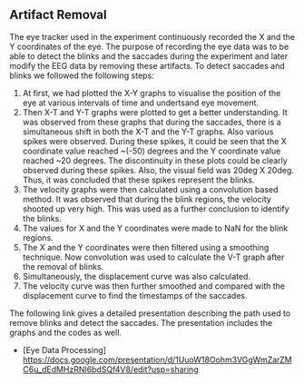 ## Artifact Removal

The eye tracker used in the experiment continuously recorded the X and the Y coordinates of the eye. The purpose of recording the eye data was to be able to detect the blinks and the saccades during the experiment and later modify the EEG data by removing these artifacts. To detect saccades and blinks we followed the following steps:

1) At first, we had plotted the X-Y graphs to visualise the position of the eye at various intervals of time and undertsand eye movement.
2) Then X-T and Y-T graphs were plotted to get a better understanding. It was observed from these graphs that during the saccades, there is a simultaneous shift in both the X-T      and the Y-T graphs. Also various spikes were observed. During these spikes, it could be seen that the X coordinate value reached ~(-50) degrees and the Y coordinate value 
   reached ~20 degrees. The discontinuity in these plots could be clearly observed during these spikes. Also, the visual field was 20deg X 20deg. Thus, it was concluded that these 
   spikes represent the blinks.
3) The velocity graphs were then calculated using a convolution based method. It was observed that during the blink regions, the velocity shooted up very high. This was used as a 
   further conclusion to identify the blinks.
4) The values for X and the Y coordinates were made to NaN for the blink regions.
5) The X and the Y coordinates were then filtered using a smoothing technique. Now convolution was used to calculate the V-T graph after the removal of blinks.
6) Simultaneously, the displacement curve was also calculated. 
7) The velocity curve was then further smoothed and compared with the displacement curve to find the timestamps of the saccades.

The following link gives a detailed presentation describing the path used to remove blinks and detect the saccades. The presentation includes the graphs and the codes as well.
* [Eye Data Processing] https://docs.google.com/presentation/d/1UuoW18Oohm3VGgWmZarZMC6u_dEdMHzRNl6bdSQf4V8/edit?usp=sharing

